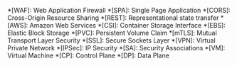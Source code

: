 *[WAF]: Web Application Firewall
*[SPA]: Single Page Application
*[CORS]: Cross-Origin Resource Sharing
*[REST]: Representational state transfer
*[AWS]: Amazon Web Services
*[CSI]: Container Storage Interface
*[EBS]: Elastic Block Storage
*[PVC]: Persistent Volume Claim
*[mTLS]: Mutual Transport Layer Security
*[SSL]: Secure Sockets Layer
*[VPN]: Virtual Private Network
*[IPSec]: IP Security
*[SA]: Security Associations
*[VM]: Virtual Machine
*[CP]: Control Plane
*[DP]: Data Plane

